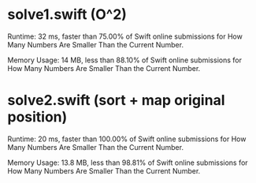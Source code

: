 # solve1.swift (O^2)

Runtime: 32 ms, faster than 75.00% of Swift online submissions for How Many Numbers Are Smaller Than the Current Number.

Memory Usage: 14 MB, less than 88.10% of Swift online submissions for How Many Numbers Are Smaller Than the Current Number.


# solve2.swift (sort + map original position)

Runtime: 20 ms, faster than 100.00% of Swift online submissions for How Many Numbers Are Smaller Than the Current Number.

Memory Usage: 13.8 MB, less than 98.81% of Swift online submissions for How Many Numbers Are Smaller Than the Current Number.
